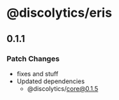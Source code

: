 # @discolytics/eris

## 0.1.1

### Patch Changes

- fixes and stuff
- Updated dependencies
  - @discolytics/core@0.1.5
